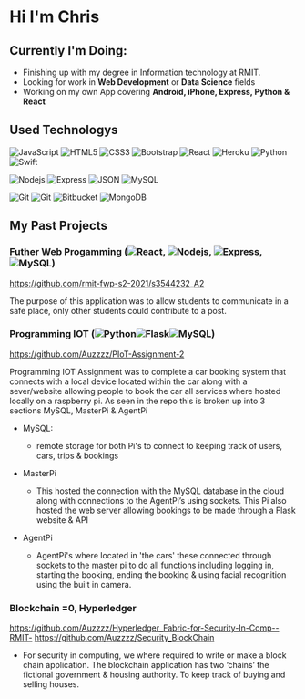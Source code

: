 # **Hi I'm Chris**

## Currently I'm Doing:
- Finishing up with my degree in Information technology at RMIT.
- Looking for work in **Web Development** or **Data Science** fields 
- Working on my own App covering **Android, iPhone, Express, Python & React**


## Used Technologys
![JavaScript](https://img.shields.io/badge/-JavaScript-black?style=flat&logo=javascript)
![HTML5](https://img.shields.io/badge/-HTML5-E34F26?style=flat&logo=html5&logoColor=white)
![CSS3](https://img.shields.io/badge/-CSS3-1572B6?style=flat&logo=css3)
![Bootstrap](https://img.shields.io/badge/-Bootstrap-563D7C?style=flat&logo=bootstrap)
![React](https://img.shields.io/badge/-React-black?style=flat&logo=react)
![Heroku](https://img.shields.io/badge/-Heroku-gray?style=flat&logo=heroku)
![Python](https://img.shields.io/badge/-Python-black?style=flat&logo=python)
![Swift](https://img.shields.io/badge/-Swift-black?style=flat&logo=swift)

![Nodejs](https://img.shields.io/badge/-Nodejs-green?style=flat&logo=Node.js)
![Express](https://img.shields.io/badge/-Express-black?style=flat&logo=express)
![JSON](https://img.shields.io/badge/-json-02569B?style=flat&logo=json)
![MySQL](https://img.shields.io/badge/-MySQL-black?style=flat&logo=mysql)

![Git](https://img.shields.io/badge/-Java-black?style=flat&logo=java)
![Git](https://img.shields.io/badge/-Git-black?style=flat&logo=git)
![Bitbucket](https://img.shields.io/badge/-Bitbucket-blue?style=flat&logo=bitbucket)
![MongoDB](https://img.shields.io/badge/-MongoDB-FCA121?style=flat&logo=mongodb)


## My Past Projects
### Futher Web Progamming (![React](https://img.shields.io/badge/-React-black?style=flat&logo=react), ![Nodejs](https://img.shields.io/badge/-Nodejs-green?style=flat&logo=Node.js), ![Express](https://img.shields.io/badge/-Express-black?style=flat&logo=express), ![MySQL](https://img.shields.io/badge/-MySQL-black?style=flat&logo=mysql))
https://github.com/rmit-fwp-s2-2021/s3544232_A2

The purpose of this application was to allow students to communicate in a safe place, only other students could contribute to a post.

### Programming IOT (![Python](https://img.shields.io/badge/-Python-black?style=flat&logo=python)![Flask](https://img.shields.io/badge/-Flask-black?style=flat&logo=flask)![MySQL](https://img.shields.io/badge/-MySQL-black?style=flat&logo=mysql))
https://github.com/Auzzzz/PIoT-Assignment-2

Programming IOT Assignment was to complete a car booking system that connects with a local device located within the car along with a sever/website allowing people to book the car all services where hosted locally on a raspberry pi. As seen in the repo this is broken up into 3 sections MySQL, MasterPi & AgentPi

- MySQL:
    - remote storage for both Pi's to connect to keeping track of users, cars, trips & bookings

- MasterPi
    - This hosted the connection with the MySQL database in the cloud along with connections to the AgentPi’s using sockets. This Pi also hosted the web server allowing bookings to be made through a Flask website & API 

- AgentPi
    - AgentPi's where located in 'the cars' these connected through sockets to the master pi to do all functions including logging in, starting the booking, ending the booking & using facial recognition using the built in camera. 


### Blockchain =0, Hyperledger
https://github.com/Auzzzz/Hyperledger_Fabric-for-Security-In-Comp--RMIT-
https://github.com/Auzzzz/Security_BlockChain

- For security in computing, we where required to write or make a block chain application. The blockchain application has two ‘chains’ the fictional government & housing authority. To keep track of buying and selling houses.
